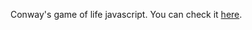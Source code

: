 Conway's game of life javascript. You can check it [here](http://metafyzik.github.io/Game-of-life/).
